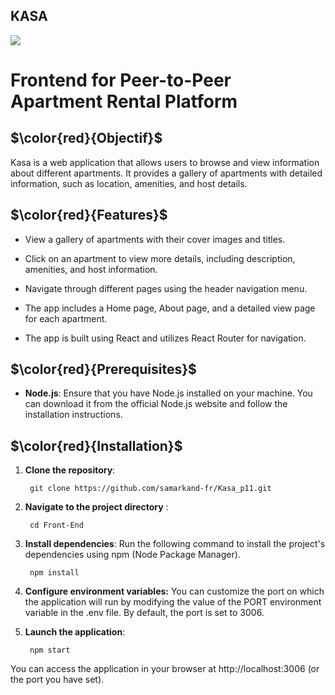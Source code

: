## KASA

![](./src/assets/kasa.png)
# Frontend for Peer-to-Peer Apartment Rental Platform


## $\color{red}{Objectif}$

Kasa is a web application that allows users to browse and view information about different apartments. It provides a gallery of apartments with detailed information, such as location, amenities, and host details.

  
   ## $\color{red}{Features}$

* View a gallery of apartments with their cover images and titles.

* Click on an apartment to view more details, including description, amenities, and host information.

* Navigate through different pages using the header navigation menu.

* The app includes a Home page, About page, and a detailed view page for each apartment.

* The app is built using React and utilizes React Router for navigation.


## $\color{red}{Prerequisites}$
  * **Node.js**: Ensure that you have Node.js installed on your machine. You can download it from the official Node.js website and follow the installation instructions.

## $\color{red}{Installation}$
  

1. **Clone the repository**:

        git clone https://github.com/samarkand-fr/Kasa_p11.git

2. **Navigate to the project directory** :

        cd Front-End

3.  **Install dependencies**:
      Run the following command to install the project's dependencies using npm  (Node Package Manager).

         npm install

4.  **Configure environment variables:** 
       You can customize the port on which the application will run by modifying the value of the PORT environment variable in the .env file. By default, the port is set to 3006.

5. **Launch the application**: 

        npm start

You can access the application in your browser at http://localhost:3006 (or the port you have set).